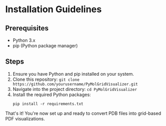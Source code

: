 # Installation Guidelines

## Prerequisites

- Python 3.x
- pip (Python package manager)

## Steps

1. Ensure you have Python and pip installed on your system.
2. Clone this repository: `git clone https://github.com/yourusername/PyMolGridVisualizer.git`
3. Navigate into the project directory: `cd PyMolGridVisualizer`
4. Install the required Python packages:
    ```
    pip install -r requirements.txt
    ```

That's it! You're now set up and ready to convert PDB files into grid-based PDF visualizations.
